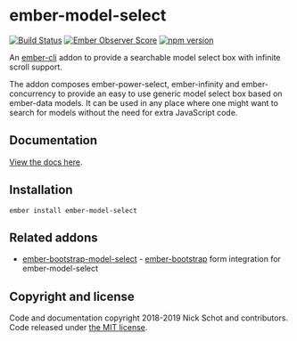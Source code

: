 ember-model-select
==============================================================================
[![Build Status](https://travis-ci.org/nickschot/ember-model-select.svg?branch=master)](https://travis-ci.org/nickschot/ember-model-select) [![Ember Observer Score](https://emberobserver.com/badges/ember-model-select.svg)](https://emberobserver.com/addons/ember-model-select) [![npm version](https://badge.fury.io/js/ember-model-select.svg)](https://badge.fury.io/js/ember-model-select)

An [ember-cli](http://www.ember-cli.com) addon to provide a searchable model select box with infinite scroll support.

The addon composes ember-power-select, ember-infinity and ember-concurrency to provide an easy to use generic model select box based on ember-data models. It can be used in any place where one might want to search for models without the need for extra JavaScript code.

Documentation
------------------------------------------------------------------------------
[View the docs here](https://nickschot.github.io/ember-model-select).

Installation
------------------------------------------------------------------------------

```
ember install ember-model-select
```

Related addons
------------------------------------------------------------------------------
 - [ember-bootstrap-model-select](https://github.com/nickschot/ember-bootstrap-model-select) - [ember-bootstrap](https://www.ember-bootstrap.com) form integration for ember-model-select

Copyright and license
------------------------------------------------------------------------------

Code and documentation copyright 2018-2019 Nick Schot and contributors. Code released under [the MIT license](LICENSE.md).
